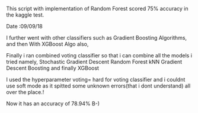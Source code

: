 This script with implementation of Random Forest scored 75% accuracy in the kaggle test.

Date :09/09/18

I further went with other classifiers such as Gradient Boosting Algorithms,
and then With XGBoost Algo also,

Finally i ran combined voting classifier so that i can combine all the models i tried namely,
Stochastic Gradient Descent
Random Forest
kNN
Gradient Descent Boosting
and finally XGBoost

I used the hyperparameter  voting= hard for voting classifier and i couldnt use soft mode as it spitted some unknown errors(that i dont understand) all over the place.!

Now it has an accuracy of 78.94% B-)
